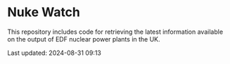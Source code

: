 # Nuke Watch

This repository includes code for retrieving the latest information available on the output of EDF nuclear power plants in the UK.

Last updated: 2024-08-31 09:13